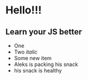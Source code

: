 # Hello!!!

## Learn your JS better  


* One
* Two _italic_
* Some new item
* Aleks is packing his snack
* his snack is healthy